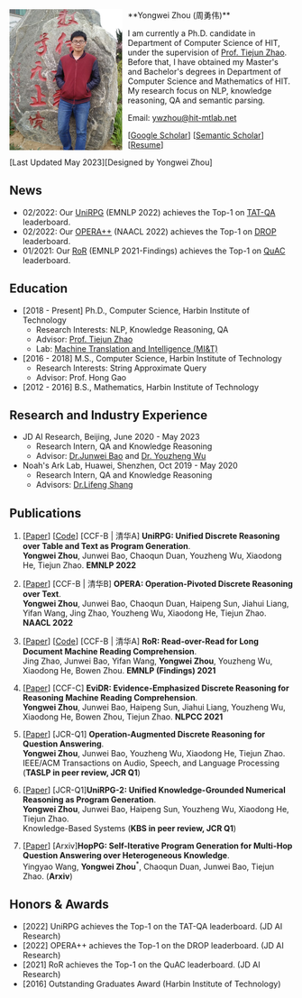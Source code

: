 <img align="left" src="myself.jpg" width=200 height=250 alt="a photo" style="padding-right:10px">
**Yongwei Zhou (周勇伟)**  

I am currently a Ph.D. candidate in Department of Computer Science of HIT, under the supervision of [Prof. Tiejun Zhao](http://homepage.hit.edu.cn/zhaotiejun?lang=zh). 
Before that, I have obtained my Master's and Bachelor's degrees in Department of Computer Science and Mathematics of HIT. My research focus on NLP, knowledge reasoning, QA and semantic parsing. 

Email: ywzhou@hit-mtlab.net  

[[Google Scholar](https://scholar.google.com/citations?user=9uGWNycAAAAJ&hl=zh-CN)]  [[Semantic Scholar](https://www.semanticscholar.org/author/Yongwei-Zhou/2145494002)] [[Resume]()]

[Last Updated May 2023][Designed by Yongwei Zhou]

## News
- 02/2022: Our [UniRPG](https://arxiv.org/pdf/2210.08249.pdf) (EMNLP 2022) achieves the Top-1 on [TAT-QA](https://nextplusplus.github.io/TAT-QA/) leaderboard.
- 02/2022: Our [OPERA++](https://aclanthology.org/2022.naacl-main.119.pdf) (NAACL 2022) achieves the Top-1 on [DROP](https://leaderboard.allenai.org/drop/submissions/public) leaderboard.
- 01/2021: Our [RoR](https://aclanthology.org/2021.findings-emnlp.160.pdf) (EMNLP 2021-Findings) achieves the Top-1 on [QuAC](https://quac.ai/) leaderboard.

## Education
- [2018 - Present] Ph.D., Computer Science, Harbin Institute of Technology
  - Research Interests: NLP, Knowledge Reasoning, QA
  - Advisor: [Prof. Tiejun Zhao](http://homepage.hit.edu.cn/zhaotiejun?lang=zh)
  - Lab: [Machine Translation and Intelligence (MI&T)](https://mitlab.hit.edu.cn)
- [2016 - 2018] M.S., Computer Science, Harbin Institute of Technology 
  - Research Interests: String Approximate Query
  - Advisor: Prof. Hong Gao
- [2012 - 2016] B.S., Mathematics, Harbin Institute of Technology 

## Research and Industry Experience
- JD AI Research, Beijing, June 2020 - May 2023 
  - Research Intern, QA and Knowledge Reasoning
  - Advisor: [Dr.Junwei Bao](https://scholar.google.com/citations?user=hcRREnsAAAAJ&hl=zh-CN) and [Dr. Youzheng Wu](https://scholar.google.com/citations?user=fWrjVnQAAAAJ&hl=zh-CN)
- Noah's Ark Lab, Huawei, Shenzhen, Oct 2019 - May 2020
  - Research Intern, QA and Knowledge Reasoning
  - Advisors: [Dr.Lifeng Shang](https://scholar.google.com/citations?user=jMQIjYoAAAAJ&hl=zh-CN&oi=ao)

## Publications
<!-- #### For full publication list, please check [publication page](publications.md). -->
1. [[Paper](https://arxiv.org/pdf/2210.08249.pdf)] [[Code](https://github.com/JD-AI-Research-NLP/UniRPG)] [CCF-B | 清华A] **UniRPG: Unified Discrete Reasoning over Table and Text as Program Generation**.  
**Yongwei Zhou**, Junwei Bao, Chaoqun Duan, Youzheng Wu, Xiaodong He, Tiejun Zhao. **EMNLP 2022**
  
2. [[Paper](https://aclanthology.org/2022.naacl-main.119.pdf)] [CCF-B | 清华B] **OPERA: Operation-Pivoted Discrete Reasoning over Text**.  
**Yongwei Zhou**, Junwei Bao, Chaoqun Duan, Haipeng Sun, Jiahui Liang, Yifan Wang, Jing Zhao, Youzheng Wu, Xiaodong He, Tiejun Zhao. **NAACL 2022**

3. [[Paper](https://aclanthology.org/2021.findings-emnlp.160.pdf)] [[Code](https://github.com/JD-AI-Research-NLP/RoR)] [CCF-B | 清华A] **RoR: Read-over-Read for Long Document Machine Reading Comprehension**.  
Jing Zhao, Junwei Bao, Yifan Wang, **Yongwei Zhou**, Youzheng Wu, Xiaodong He, Bowen Zhou. **EMNLP (Findings) 2021**
  
4. [[Paper](https://arxiv.org/abs/2108.07994)] [CCF-C] **EviDR: Evidence-Emphasized Discrete Reasoning for Reasoning Machine Reading Comprehension**.  
**Yongwei Zhou**, Junwei Bao, Haipeng Sun, Jiahui Liang, Youzheng Wu, Xiaodong He, Bowen Zhou, Tiejun Zhao. **NLPCC 2021**
  
5. [[Paper]()] [JCR-Q1] **Operation-Augmented Discrete Reasoning for Question Answering**.  
**Yongwei Zhou**, Junwei Bao, Youzheng Wu, Xiaodong He, Tiejun Zhao.  
IEEE/ACM Transactions on Audio, Speech, and Language Processing (**TASLP in peer review, JCR Q1**)

6. [[Paper]()] [JCR-Q1]**UniRPG-2: Unified Knowledge-Grounded Numerical Reasoning as Program Generation**.  
**Yongwei Zhou**, Junwei Bao, Haipeng Sun, Youzheng Wu, Xiaodong He, Tiejun Zhao.  
Knowledge-Based Systems (**KBS in peer review, JCR Q1**)

7. [[Paper](https://arxiv.org/pdf/2308.11257.pdf)] [Arxiv]**HopPG: Self-Iterative Program Generation for Multi-Hop Question Answering over Heterogeneous Knowledge**.  
Yingyao Wang, **Yongwei Zhou**<sup>*</sup>, Chaoqun Duan, Junwei Bao, Tiejun Zhao. (**Arxiv**)

## Honors & Awards 
- [2022] UniRPG achieves the Top-1 on the TAT-QA leaderboard. (JD AI Research)
- [2022] OPERA++ achieves the Top-1 on the DROP leaderboard. (JD AI Research)
- [2021] RoR achieves the Top-1 on the QuAC leaderboard. (JD AI Research)
- [2016] Outstanding Graduates Award (Harbin Institute of Technology)

<script type='text/javascript' id='clustrmaps' src='//cdn.clustrmaps.com/map_v2.js?cl=ffffff&w=300&t=n&d=k7Aw82F2UiFRVPw886PBL64FwrAsD_S8Rs-oddzxvz0'></script>

